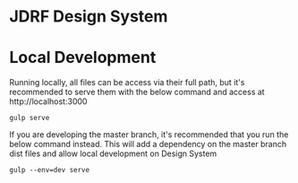 # JDRF Design System

# Local Development
Running locally, all files can be access via their full path, but it's recommended to serve them with the below command and access at http://localhost:3000
````
gulp serve
````

If you are developing the master branch, it's recommended that you run the below command instead. This will add a dependency on the master branch dist files and allow local development on Design System
````
gulp --env=dev serve
````
